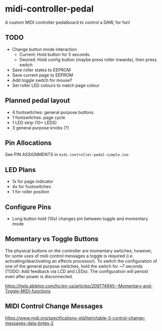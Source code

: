 # midi-controller-pedal
A custom MIDI controller pedalboard to control a DAW, for fun!

## TODO
* Change button mode interaction
    * Current: Hold button for 5 seconds.
    * Desired: Hold config button (maybe press roller inwards), then press switch
* Save roller states to EEPROM
* Save current page to EEPROM
* Add toggle switch for mouse? 
* Set roller LED colours to match page colour

## Planned pedal layout
* 4 footswitches: general purpose buttons
* 1 footswitches: page cycle
* 1 LED strip (10+ LEDS)
* 3 general purpose knobs (?)

## Pin Allocations
See PIN ASSIGNMENTS in `midi-controller-pedal-simple.ino`  

## LED Plans
* 1x for page indicator
* 4x for footswitches
* 1 for roller position

## Configure Pins
* Long button hold (10s) changes pin between toggle and momentary mode

## Momentary vs Toggle Buttons
The physical buttons on the controller are momentary swtiches; however, for some uses of midi control messages a toggle is required (i.e. activating/deactivating an effects processor). To switch the configuration of one of the general purpose switches, hold the switch for ~7 seconds (TODO: Add feedback via LCD and LEDs). The configuration will persist even after power is disconnected.  

https://help.ableton.com/hc/en-us/articles/209774945--Momentary-and-Toggle-MIDI-functions


## MIDI Control Change Messages
https://www.midi.org/specifications-old/item/table-3-control-change-messages-data-bytes-2
